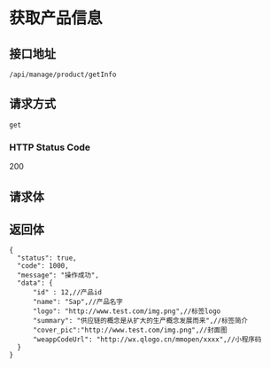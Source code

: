 # 获取产品信息

## 接口地址

`/api/manage/product/getInfo`

## 请求方式

`get`

### HTTP Status Code

200

## 请求体


## 返回体

```json5
{
  "status": true,
  "code": 1000,
  "message": "操作成功",
  "data": {
      "id" : 12,//产品id
      "name": "Sap",//产品名字
      "logo": "http://www.test.com/img.png",//标签logo
      "summary": "供应链的概念是从扩大的生产概念发展而来",//标签简介
      "cover_pic":"http://www.test.com/img.png",//封面图
      "weappCodeUrl": "http://wx.qlogo.cn/mmopen/xxxx",//小程序码
  }
}
``` 
